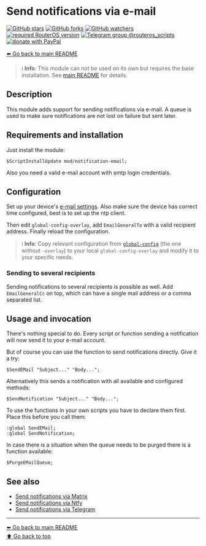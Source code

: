 Send notifications via e-mail
=============================

[![GitHub stars](https://img.shields.io/github/stars/eworm-de/routeros-scripts?logo=GitHub&style=flat&color=red)](https://github.com/eworm-de/routeros-scripts/stargazers)
[![GitHub forks](https://img.shields.io/github/forks/eworm-de/routeros-scripts?logo=GitHub&style=flat&color=green)](https://github.com/eworm-de/routeros-scripts/network)
[![GitHub watchers](https://img.shields.io/github/watchers/eworm-de/routeros-scripts?logo=GitHub&style=flat&color=blue)](https://github.com/eworm-de/routeros-scripts/watchers)
[![required RouterOS version](https://img.shields.io/badge/RouterOS-7.15-yellow?style=flat)](https://mikrotik.com/download/changelogs/)
[![Telegram group @routeros_scripts](https://img.shields.io/badge/Telegram-%40routeros__scripts-%2326A5E4?logo=telegram&style=flat)](https://t.me/routeros_scripts)
[![donate with PayPal](https://img.shields.io/badge/Like_it%3F-Donate!-orange?logo=githubsponsors&logoColor=orange&style=flat)](https://www.paypal.com/cgi-bin/webscr?cmd=_s-xclick&hosted_button_id=A4ZXBD6YS2W8J)

[⬅️ Go back to main README](../../README.md)

> ℹ️️ **Info**: This module can not be used on its own but requires the base
> installation. See [main README](../../README.md) for details.

Description
-----------

This module adds support for sending notifications via e-mail. A queue is
used to make sure notifications are not lost on failure but sent later.

Requirements and installation
-----------------------------

Just install the module:

    $ScriptInstallUpdate mod/notification-email;

Also you need a valid e-mail account with smtp login credentials.

Configuration
-------------

Set up your device's
[e-mail settings](https://wiki.mikrotik.com/wiki/Manual:Tools/email).
Also make sure the device has correct time configured, best is to set up
the ntp client.

Then edit `global-config-overlay`, add `EmailGeneralTo` with a valid
recipient address. Finally reload the configuration.

> ℹ️ **Info**: Copy relevant configuration from
> [`global-config`](../../global-config.rsc) (the one without `-overlay`) to
> your local `global-config-overlay` and modify it to your specific needs.

### Sending to several recipients

Sending notifications to several recipients is possible as well. Add
`EmailGeneralCc` on top, which can have a single mail address or a comma
separated list.

Usage and invocation
--------------------

There's nothing special to do. Every script or function sending a notification
will now send it to your e-mail account.

But of course you can use the function to send notifications directly. Give
it a try:

    $SendEMail "Subject..." "Body...";

Alternatively this sends a notification with all available and configured
methods:

    $SendNotification "Subject..." "Body...";

To use the functions in your own scripts you have to declare them first.
Place this before you call them:

    :global SendEMail;
    :global SendNotification;

In case there is a situation when the queue needs to be purged there is a
function available:

    $PurgeEMailQueue;

See also
--------

* [Send notifications via Matrix](notification-matrix.md)
* [Send notifications via Ntfy](notification-ntfy.md)
* [Send notifications via Telegram](notification-telegram.md)

---
[⬅️ Go back to main README](../../README.md)  
[⬆️ Go back to top](#top)
